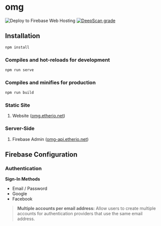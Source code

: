 # omg

![Deploy to Firebase Web Hosting](https://github.com/etherio/omg-dev/workflows/Deploy%20to%20Firebase%20Web%20Hosting/badge.svg)
[![DeepScan grade](https://deepscan.io/api/teams/12327/projects/15316/branches/304592/badge/grade.svg)](https://deepscan.io/dashboard#view=project&tid=12327&pid=15316&bid=304592)

## Installation

```sh
npm install
```

### Compiles and hot-reloads for development

```sh
npm run serve
```

### Compiles and minifies for production

```sh
npm run build
```

### Static Site
1. Website ([omg.etherio.net](https://omg.etherio.net))

### Server-Side
1. Firebase Admin ([omg-api.etherio.net](https://omg-api.etherio.net))

## Firebase Configuration

### Authentication

**Sign-In Methods**

- Email / Password
- Google
- Facebook

> **Multiple accounts per email address:** Allow users to create multiple accounts for authentication providers that use the same email address.
